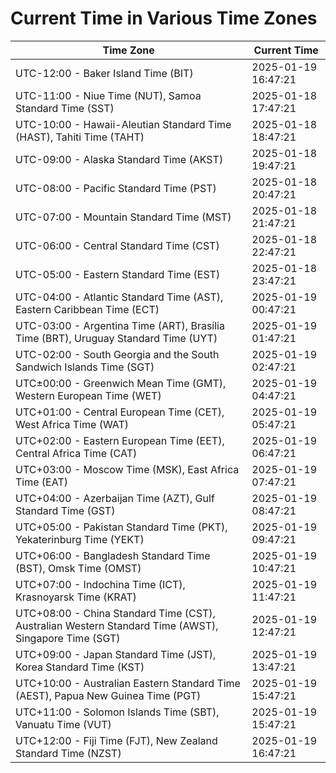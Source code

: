 # Current Time in Various Time Zones

| Time Zone | Current Time |
|-----------|--------------|
| UTC-12:00 - Baker Island Time (BIT) | 2025-01-19 16:47:21 |
| UTC-11:00 - Niue Time (NUT), Samoa Standard Time (SST) | 2025-01-18 17:47:21 |
| UTC-10:00 - Hawaii-Aleutian Standard Time (HAST), Tahiti Time (TAHT) | 2025-01-18 18:47:21 |
| UTC-09:00 - Alaska Standard Time (AKST) | 2025-01-18 19:47:21 |
| UTC-08:00 - Pacific Standard Time (PST) | 2025-01-18 20:47:21 |
| UTC-07:00 - Mountain Standard Time (MST) | 2025-01-18 21:47:21 |
| UTC-06:00 - Central Standard Time (CST) | 2025-01-18 22:47:21 |
| UTC-05:00 - Eastern Standard Time (EST) | 2025-01-18 23:47:21 |
| UTC-04:00 - Atlantic Standard Time (AST), Eastern Caribbean Time (ECT) | 2025-01-19 00:47:21 |
| UTC-03:00 - Argentina Time (ART), Brasília Time (BRT), Uruguay Standard Time (UYT) | 2025-01-19 01:47:21 |
| UTC-02:00 - South Georgia and the South Sandwich Islands Time (SGT) | 2025-01-19 02:47:21 |
| UTC±00:00 - Greenwich Mean Time (GMT), Western European Time (WET) | 2025-01-19 04:47:21 |
| UTC+01:00 - Central European Time (CET), West Africa Time (WAT) | 2025-01-19 05:47:21 |
| UTC+02:00 - Eastern European Time (EET), Central Africa Time (CAT) | 2025-01-19 06:47:21 |
| UTC+03:00 - Moscow Time (MSK), East Africa Time (EAT) | 2025-01-19 07:47:21 |
| UTC+04:00 - Azerbaijan Time (AZT), Gulf Standard Time (GST) | 2025-01-19 08:47:21 |
| UTC+05:00 - Pakistan Standard Time (PKT), Yekaterinburg Time (YEKT) | 2025-01-19 09:47:21 |
| UTC+06:00 - Bangladesh Standard Time (BST), Omsk Time (OMST) | 2025-01-19 10:47:21 |
| UTC+07:00 - Indochina Time (ICT), Krasnoyarsk Time (KRAT) | 2025-01-19 11:47:21 |
| UTC+08:00 - China Standard Time (CST), Australian Western Standard Time (AWST), Singapore Time (SGT) | 2025-01-19 12:47:21 |
| UTC+09:00 - Japan Standard Time (JST), Korea Standard Time (KST) | 2025-01-19 13:47:21 |
| UTC+10:00 - Australian Eastern Standard Time (AEST), Papua New Guinea Time (PGT) | 2025-01-19 15:47:21 |
| UTC+11:00 - Solomon Islands Time (SBT), Vanuatu Time (VUT) | 2025-01-19 15:47:21 |
| UTC+12:00 - Fiji Time (FJT), New Zealand Standard Time (NZST) | 2025-01-19 16:47:21 |
